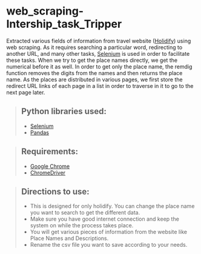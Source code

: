 # web_scraping-Intership_task_Tripper

Extracted various fields of information from travel website ([Holidify](https://www.holidify.com/)) using web scraping. As it requires searching a particular word, redirecting to another URL, and many other tasks, [Selenium](https://selenium-python.readthedocs.io/) is used in order to facilitate these tasks. When we try to get the place names directly, we get the numerical before it as well. In order to get only the place name, the remdig function removes the digits from the names and then returns the place name. As the places are distributed in various pages, we first store the redirect URL links of each page in a list in order to traverse in it to go to the next page later.

> ## Python libraries used:
> * [Selenium](https://selenium-python.readthedocs.io/)
> * [Pandas](https://pandas.pydata.org/)


> ## Requirements:
> * [Google Chrome](https://www.google.com/chrome/?brand=CHBD&gclid=CjwKCAjwyo36BRAXEiwA24CwGX-VodFH-_NIx7AhJWESiWlB22zR6GlO1Alc5ruvDkacNNaW7uriohoC1B8QAvD_BwE&gclsrc=aw.ds)
> * [ChromeDriver](https://chromedriver.chromium.org/)

> ## Directions to use:
> * This is designed for only holidify. You can change the place name you want to search to get the different data.
> * Make sure you have good internet connection and keep the system on while the process takes place.
> * You will get various pieces of information from the website like Place Names and Descriptions.
> * Rename the csv file you want to save according to your needs.